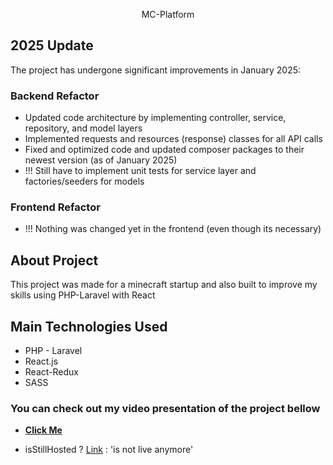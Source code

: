 <p align="center">MC-Platform</p>

## 2025 Update

The project has undergone significant improvements in January 2025:

### Backend Refactor
- Updated code architecture by implementing controller, service, repository, and model layers
- Implemented requests and resources (response) classes for all API calls
- Fixed and optimized code and updated composer packages to their newest version (as of January 2025)
- !!! Still have to implement unit tests for service layer and factories/seeders for models

### Frontend Refactor
- !!! Nothing was changed yet in the frontend (even though its necessary)

## About Project

This project was made for a minecraft startup and also built to improve my skills using PHP-Laravel with React

## Main Technologies Used

<ul>
    <li>PHP - Laravel</li>
    <li>React.js</li>
    <li>React-Redux</li>
    <li>SASS</li>
</ul>


### You can check out my video presentation of the project bellow

- **[Click Me](https://youtu.be/0XveO2cDM1w)**

- isStillHosted ? [Link](http://www.mcfree.ro/) : 'is not live anymore'
